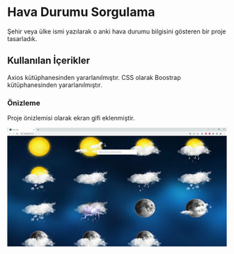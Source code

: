 # Hava Durumu Sorgulama

Şehir veya ülke ismi yazılarak o anki hava durumu bilgisini gösteren bir proje tasarladık.

## Kullanılan İçerikler

Axios kütüphanesinden yararlanılmıştır.
CSS olarak Boostrap kütüphanesinden yararlanılmıştır.


### Önizleme

Proje önizlemisi olarak ekran gifi eklenmiştir.

![](gif.gif)